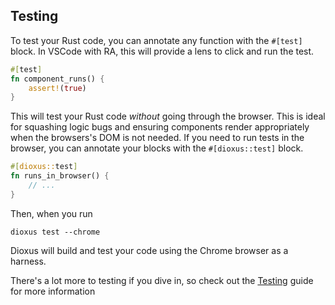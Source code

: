 ## Testing

To test your Rust code, you can annotate any function with the `#[test]` block. In VSCode with RA, this will provide a lens to click and run the test.

```rust
#[test]
fn component_runs() {
    assert!(true)
}
```

This will test your Rust code _without_ going through the browser. This is ideal for squashing logic bugs and ensuring components render appropriately when the browsers's DOM is not needed. If you need to run tests in the browser, you can annotate your blocks with the `#[dioxus::test]` block.

```rust
#[dioxus::test]
fn runs_in_browser() {
    // ...
}
```

Then, when you run

```console
dioxus test --chrome
```

Dioxus will build and test your code using the Chrome browser as a harness.

There's a lot more to testing if you dive in, so check out the [Testing]() guide for more information
